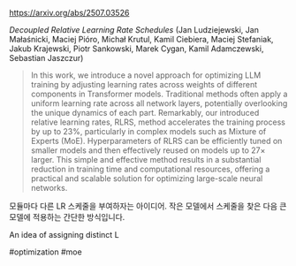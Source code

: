 https://arxiv.org/abs/2507.03526

*Decoupled Relative Learning Rate Schedules* (Jan Ludziejewski, Jan Małaśnicki, Maciej Pióro, Michał Krutul, Kamil Ciebiera, Maciej Stefaniak, Jakub Krajewski, Piotr Sankowski, Marek Cygan, Kamil Adamczewski, Sebastian Jaszczur)

> In this work, we introduce a novel approach for optimizing LLM training by adjusting learning rates across weights of different components in Transformer models. Traditional methods often apply a uniform learning rate across all network layers, potentially overlooking the unique dynamics of each part. Remarkably, our introduced relative learning rates, RLRS, method accelerates the training process by up to $23\%$, particularly in complex models such as Mixture of Experts (MoE). Hyperparameters of RLRS can be efficiently tuned on smaller models and then effectively reused on models up to $27\times$ larger. This simple and effective method results in a substantial reduction in training time and computational resources, offering a practical and scalable solution for optimizing large-scale neural networks.

모듈마다 다른 LR 스케줄을 부여하자는 아이디어. 작은 모델에서 스케줄을 찾은 다음 큰 모델에 적용하는 간단한 방식입니다.

<english>
An idea of assigning distinct L

#optimization #moe 